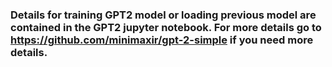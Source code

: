 ### Details for training GPT2 model or loading previous model are contained in the GPT2 jupyter notebook. For more details go to https://github.com/minimaxir/gpt-2-simple if you need more details.